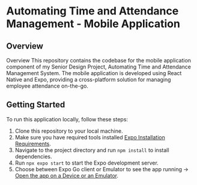 # Automating Time and Attendance Management - Mobile Application

## Overview
Overview
This repository contains the codebase for the mobile application component of my Senior Design Project, Automating Time and Attendance Management System. The mobile application is developed using React Native and Expo, providing a cross-platform solution for managing employee attendance on-the-go.

## Getting Started
To run this application locally, follow these steps:

1. Clone this repository to your local machine.
2. Make sure you have required tools installed [Expo Installation Requirements](https://docs.expo.dev/get-started/installation/#requirements).
3. Navigate to the project directory and run `npm install` to install dependencies.
4. Run `npx expo start` to start the Expo development server.
5. Choose between Expo Go client or Emulator to see the app running -> [Open the app on a Device or an Emulator](https://docs.expo.dev/get-started/create-a-project/#open-the-app-on-your-device).
